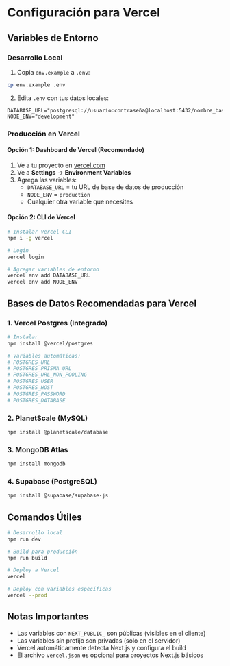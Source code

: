 # Configuración para Vercel

## Variables de Entorno

### Desarrollo Local
1. Copia `env.example` a `.env`:
```bash
cp env.example .env
```

2. Edita `.env` con tus datos locales:
```env
DATABASE_URL="postgresql://usuario:contraseña@localhost:5432/nombre_base_datos"
NODE_ENV="development"
```

### Producción en Vercel

#### Opción 1: Dashboard de Vercel (Recomendado)
1. Ve a tu proyecto en [vercel.com](https://vercel.com)
2. Ve a **Settings** → **Environment Variables**
3. Agrega las variables:
   - `DATABASE_URL` = tu URL de base de datos de producción
   - `NODE_ENV` = `production`
   - Cualquier otra variable que necesites

#### Opción 2: CLI de Vercel
```bash
# Instalar Vercel CLI
npm i -g vercel

# Login
vercel login

# Agregar variables de entorno
vercel env add DATABASE_URL
vercel env add NODE_ENV
```

## Bases de Datos Recomendadas para Vercel

### 1. Vercel Postgres (Integrado)
```bash
# Instalar
npm install @vercel/postgres

# Variables automáticas:
# POSTGRES_URL
# POSTGRES_PRISMA_URL
# POSTGRES_URL_NON_POOLING
# POSTGRES_USER
# POSTGRES_HOST
# POSTGRES_PASSWORD
# POSTGRES_DATABASE
```

### 2. PlanetScale (MySQL)
```bash
npm install @planetscale/database
```

### 3. MongoDB Atlas
```bash
npm install mongodb
```

### 4. Supabase (PostgreSQL)
```bash
npm install @supabase/supabase-js
```

## Comandos Útiles

```bash
# Desarrollo local
npm run dev

# Build para producción
npm run build

# Deploy a Vercel
vercel

# Deploy con variables específicas
vercel --prod
```

## Notas Importantes

- Las variables con `NEXT_PUBLIC_` son públicas (visibles en el cliente)
- Las variables sin prefijo son privadas (solo en el servidor)
- Vercel automáticamente detecta Next.js y configura el build
- El archivo `vercel.json` es opcional para proyectos Next.js básicos


